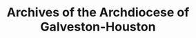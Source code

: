 ---
layout: repo
title: "Archives of the Archdiocese of Galveston-Houston"
id: 17334
permalink: repos/17334/
---